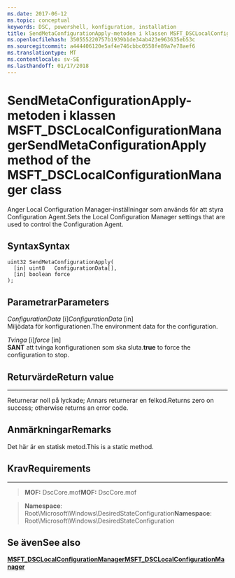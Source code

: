 ```yaml
---
ms.date: 2017-06-12
ms.topic: conceptual
keywords: DSC, powershell, konfiguration, installation
title: SendMetaConfigurationApply-metoden i klassen MSFT_DSCLocalConfigurationManager
ms.openlocfilehash: 350555220757b1939b1de34ab423e963635eb53c
ms.sourcegitcommit: a444406120e5af4e746cbbc0558fe89a7e78aef6
ms.translationtype: MT
ms.contentlocale: sv-SE
ms.lasthandoff: 01/17/2018
---
```

# <a name="sendmetaconfigurationapply-method-of-the-msftdsclocalconfigurationmanager-class"></a><span data-ttu-id="62385-103">SendMetaConfigurationApply-metoden i klassen MSFT_DSCLocalConfigurationManager</span><span class="sxs-lookup"><span data-stu-id="62385-103">SendMetaConfigurationApply method of the MSFT_DSCLocalConfigurationManager class</span></span>

<span data-ttu-id="62385-104">Anger Local Configuration Manager-inställningar som används för att styra Configuration Agent.</span><span class="sxs-lookup"><span data-stu-id="62385-104">Sets the Local Configuration Manager settings that are used to control the Configuration Agent.</span></span>

<a name="syntax"></a><span data-ttu-id="62385-105">Syntax</span><span class="sxs-lookup"><span data-stu-id="62385-105">Syntax</span></span>
------

```mof
uint32 SendMetaConfigurationApply(
  [in] uint8   ConfigurationData[],
  [in] boolean force
);
```

<a name="parameters"></a><span data-ttu-id="62385-106">Parametrar</span><span class="sxs-lookup"><span data-stu-id="62385-106">Parameters</span></span>
----------

<span data-ttu-id="62385-107">*ConfigurationData* \[i\]</span><span class="sxs-lookup"><span data-stu-id="62385-107">*ConfigurationData* \[in\]</span></span>  
<span data-ttu-id="62385-108">Miljödata för konfigurationen.</span><span class="sxs-lookup"><span data-stu-id="62385-108">The environment data for the configuration.</span></span>

<span data-ttu-id="62385-109">*Tvinga* \[i\]</span><span class="sxs-lookup"><span data-stu-id="62385-109">*force* \[in\]</span></span>  
<span data-ttu-id="62385-110">**SANT** att tvinga konfigurationen som ska sluta.</span><span class="sxs-lookup"><span data-stu-id="62385-110">**true** to force the configuration to stop.</span></span>

## <a name="return-value"></a><span data-ttu-id="62385-111">Returvärde</span><span class="sxs-lookup"><span data-stu-id="62385-111">Return value</span></span>
------------

<span data-ttu-id="62385-112">Returnerar noll på lyckade; Annars returnerar en felkod.</span><span class="sxs-lookup"><span data-stu-id="62385-112">Returns zero on success; otherwise returns an error code.</span></span>

## <a name="remarks"></a><span data-ttu-id="62385-113">Anmärkningar</span><span class="sxs-lookup"><span data-stu-id="62385-113">Remarks</span></span>

<span data-ttu-id="62385-114">Det här är en statisk metod.</span><span class="sxs-lookup"><span data-stu-id="62385-114">This is a static method.</span></span>

## <a name="requirements"></a><span data-ttu-id="62385-115">Krav</span><span class="sxs-lookup"><span data-stu-id="62385-115">Requirements</span></span>
------------
><span data-ttu-id="62385-116">**MOF:** DscCore.mof</span><span class="sxs-lookup"><span data-stu-id="62385-116">**MOF:** DscCore.mof</span></span>

><span data-ttu-id="62385-117">**Namespace**: Root\Microsoft\Windows\DesiredStateConfiguration</span><span class="sxs-lookup"><span data-stu-id="62385-117">**Namespace**: Root\Microsoft\Windows\DesiredStateConfiguration</span></span>


## <a name="see-also"></a><span data-ttu-id="62385-118">Se även</span><span class="sxs-lookup"><span data-stu-id="62385-118">See also</span></span>


[<span data-ttu-id="62385-119">**MSFT_DSCLocalConfigurationManager**</span><span class="sxs-lookup"><span data-stu-id="62385-119">**MSFT_DSCLocalConfigurationManager**</span></span>](msft-dsclocalconfigurationmanager.md)


 

 



